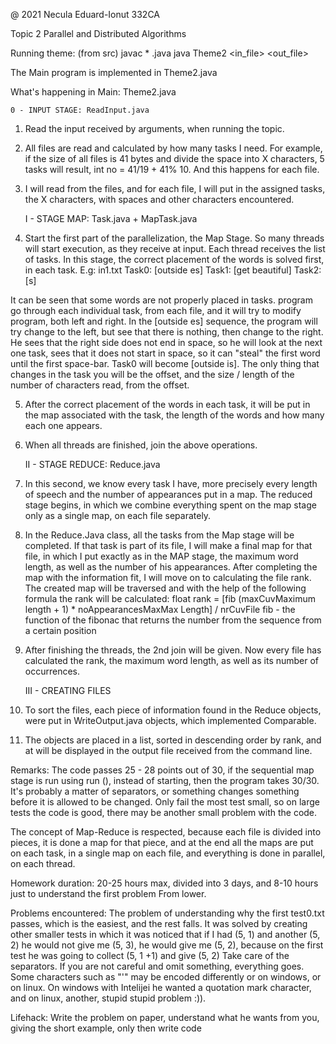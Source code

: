 @ 2021
Necula Eduard-Ionut 332CA

Topic 2 Parallel and Distributed Algorithms

Running theme: (from src)
javac * .java
java Theme2 <workers> <in_file> <out_file>

The Main program is implemented in Theme2.java

What's happening in Main: Theme2.java

    0 - INPUT STAGE: ReadInput.java

1. Read the input received by arguments, when running the topic.

2. All files are read and calculated by how many tasks I need.
For example, if the size of all files is 41 bytes and
divide the space into X characters, 5 tasks will result, int no = 41/19 + 41% 10.
And this happens for each file.

3. I will read from the files, and for each file, I will put in the assigned tasks,
the X characters, with spaces and other characters encountered.

    I - STAGE MAP: Task.java + MapTask.java

4. Start the first part of the parallelization, the Map Stage. So many threads will start
execution, as they receive at input. Each thread receives the list of
tasks. In this stage, the correct placement of the words is solved first,
in each task. E.g:
in1.txt
Task0: [outside es]
Task1: [get beautiful]
Task2: [s]

It can be seen that some words are not properly placed in tasks. program
go through each individual task, from each file, and it will try to modify
program, both left and right. In the [outside es] sequence, the program will try
change to the left, but see that there is nothing, then change to the right.
He sees that the right side does not end in space, so he will look at the next one
task, sees that it does not start in space, so it can "steal" the first word until the first
space-bar. Task0 will become [outside is]. The only thing that changes in the task
you will be the offset, and the size / length of the number of characters read, from the offset.

5. After the correct placement of the words in each task, it will be put in
the map associated with the task, the length of the words and how many each one appears.

6. When all threads are finished, join the above operations.

    II - STAGE REDUCE: Reduce.java

7. In this second, we know every task I have, more precisely every length of speech
and the number of appearances put in a map. The reduced stage begins, in which we combine everything
spent on the map stage only as a single map, on each file separately.

8. In the Reduce.Java class, all the tasks from the Map stage will be completed.
If that task is part of its file, I will make a final map for
that file, in which I put exactly as in the MAP stage, the maximum word length, as well as
the number of his appearances. After completing the map with the information
fit, I will move on to calculating the file rank.
    The created map will be traversed and with the help of the following formula the rank will be calculated:
    float rank = [fib (maxCuvMaximum length + 1) * noAppearancesMaxMax Length] / nrCuvFile
    fib - the function of the fibonac that returns the number from the sequence from a certain position

9. After finishing the threads, the 2nd join will be given. Now every file
has calculated the rank, the maximum word length, as well as its number of occurrences.

    III - CREATING FILES

10. To sort the files, each piece of information found in the Reduce objects,
were put in WriteOutput.java objects, which implemented Comparable.

11. The objects are placed in a list, sorted in descending order by rank, and at
will be displayed in the output file received from the command line.

Remarks:
The code passes 25 - 28 points out of 30, if the sequential map stage is run using run (),
instead of starting, then the program takes 30/30. It's probably a matter of separators,
or something changes something before it is allowed to be changed. Only fail the most test
small, so on large tests the code is good, there may be another small problem with the code.

The concept of Map-Reduce is respected, because each file is divided into pieces, it is done
a map for that piece, and at the end all the maps are put on each task,
in a single map on each file, and everything is done in parallel,
on each thread.

Homework duration: 20-25 hours max, divided into 3 days, and 8-10 hours just to understand the first problem
From lower.

Problems encountered:
    The problem of understanding why the first test0.txt passes, which is the easiest,
and the rest falls. It was solved by creating other smaller tests in which
it was noticed that if I had (5, 1) and another (5, 2) he would not give me (5, 3), he would give me
(5, 2), because on the first test he was going to collect (5, 1 +1) and give (5, 2)
    Take care of the separators. If you are not careful and omit something, everything goes.
    Some characters such as "'" may be encoded differently or on windows,
or on linux. On windows with Intelijei he wanted a quotation mark character, and on linux,
another, stupid stupid problem :)).

Lifehack:
    Write the problem on paper, understand what he wants from you, giving the short example,
only then write code
